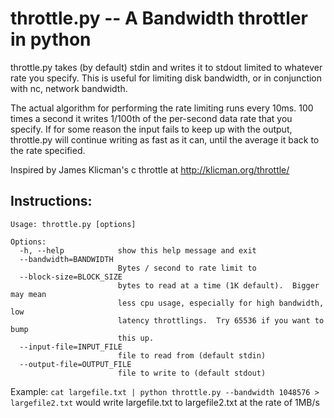 throttle.py -- A Bandwidth throttler in python
==============================================

throttle.py takes (by default) stdin and writes it to stdout limited to whatever rate you specify.  This is useful for limiting disk bandwidth, or in conjunction with nc, network bandwidth.

The actual algorithm for performing the rate limiting runs every 10ms.  100 times a second it writes 1/100th of the per-second data rate that you specify.  If for some reason the input fails to keep up with the output, throttle.py will continue writing as fast as it can, until the average it back to the rate specified.

Inspired by James Klicman's c throttle at http://klicman.org/throttle/


Instructions:
-------------

```
Usage: throttle.py [options]

Options:
  -h, --help            show this help message and exit
  --bandwidth=BANDWIDTH
                        Bytes / second to rate limit to
  --block-size=BLOCK_SIZE
                        bytes to read at a time (1K default).  Bigger may mean
                        less cpu usage, especially for high bandwidth, low
                        latency throttlings.  Try 65536 if you want to bump
                        this up.
  --input-file=INPUT_FILE
                        file to read from (default stdin)
  --output-file=OUTPUT_FILE
                        file to write to (default stdout)
```

Example: `cat largefile.txt | python throttle.py --bandwidth 1048576 > largefile2.txt` would write largefile.txt to largefile2.txt at the rate of 1MB/s
